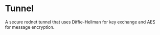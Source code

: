 # Tunnel
A secure rednet tunnel that uses Diffie-Hellman for key exchange and AES for message encryption.
